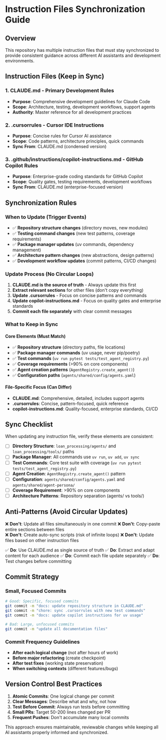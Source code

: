# Instruction Files Synchronization Guide

## Overview
This repository has multiple instruction files that must stay synchronized to provide consistent guidance across different AI assistants and development environments.

## Instruction Files (Keep in Sync)

### 1. **CLAUDE.md** - Primary Development Rules
- **Purpose**: Comprehensive development guidelines for Claude Code
- **Scope**: Architecture, testing, development workflows, support agents
- **Authority**: Master reference for all development practices

### 2. **.cursorrules** - Cursor IDE Instructions  
- **Purpose**: Concise rules for Cursor AI assistance
- **Scope**: Code patterns, architecture principles, quick commands
- **Sync From**: CLAUDE.md (condensed version)

### 3. **.github/instructions/copilot-instructions.md** - GitHub Copilot Rules
- **Purpose**: Enterprise-grade coding standards for GitHub Copilot
- **Scope**: Quality gates, testing requirements, development workflows
- **Sync From**: CLAUDE.md (enterprise-focused version)

## Synchronization Rules

### When to Update (Trigger Events)
- ✅ **Repository structure changes** (directory moves, new modules)
- ✅ **Testing command changes** (new test patterns, coverage requirements)
- ✅ **Package manager updates** (uv commands, dependency management)
- ✅ **Architecture pattern changes** (new abstractions, design patterns)
- ✅ **Development workflow updates** (commit patterns, CI/CD changes)

### Update Process (No Circular Loops)
1. **CLAUDE.md is the source of truth** - Always update this first
2. **Extract relevant sections** for other files (don't copy everything)
3. **Update .cursorrules** - Focus on concise patterns and commands
4. **Update copilot-instructions.md** - Focus on quality gates and enterprise standards
5. **Commit each file separately** with clear commit messages

### What to Keep in Sync

#### Core Elements (Must Match)
- ✅ **Repository structure** (directory paths, file locations)
- ✅ **Package manager commands** (uv usage, never pip/poetry)
- ✅ **Test commands** (`uv run pytest tests/test_agent_registry.py`)
- ✅ **Coverage requirements** (>90% on core components)
- ✅ **Agent creation patterns** (`AgentRegistry.create_agent()`)
- ✅ **Configuration paths** (`agents/shared/config/agents.yaml`)

#### File-Specific Focus (Can Differ)
- **CLAUDE.md**: Comprehensive, detailed, includes support agents
- **.cursorrules**: Concise, pattern-focused, quick reference
- **copilot-instructions.md**: Quality-focused, enterprise standards, CI/CD

## Sync Checklist

When updating any instruction file, verify these elements are consistent:

- [ ] **Directory Structure**: `loan_processing/agents/` and `loan_processing/tools/` paths
- [ ] **Package Manager**: All commands use `uv run`, `uv add`, `uv sync`
- [ ] **Test Commands**: Core test suite with coverage (`uv run pytest tests/test_agent_registry.py`)
- [ ] **Agent Creation**: `AgentRegistry.create_agent()` pattern
- [ ] **Configuration**: `agents/shared/config/agents.yaml` and `agents/shared/agent-persona/`
- [ ] **Coverage Requirement**: >90% on core components
- [ ] **Architecture Patterns**: Repository separation (agents/ vs tools/)

## Anti-Patterns (Avoid Circular Updates)

❌ **Don't**: Update all files simultaneously in one commit
❌ **Don't**: Copy-paste entire sections between files  
❌ **Don't**: Create auto-sync scripts (risk of infinite loops)
❌ **Don't**: Update files based on other instruction files

✅ **Do**: Use CLAUDE.md as single source of truth
✅ **Do**: Extract and adapt content for each audience
✅ **Do**: Commit each file update separately
✅ **Do**: Test changes before committing

## Commit Strategy

### Small, Focused Commits
```bash
# Good: Specific, focused commits
git commit -m "docs: update repository structure in CLAUDE.md"
git commit -m "chore: sync .cursorrules with new test commands" 
git commit -m "docs: update copilot instructions for uv usage"

# Bad: Large, unfocused commits  
git commit -m "update all documentation files"
```

### Commit Frequency Guidelines
- **After each logical change** (not after hours of work)
- **Before major refactoring** (create checkpoint)
- **After test fixes** (working state preservation)
- **When switching contexts** (different features/bugs)

## Version Control Best Practices

1. **Atomic Commits**: One logical change per commit
2. **Clear Messages**: Describe what and why, not how
3. **Test Before Commit**: Always run tests before committing
4. **Small PRs**: Target 50-200 lines changed per PR
5. **Frequent Pushes**: Don't accumulate many local commits

This approach ensures maintainable, reviewable changes while keeping all AI assistants properly informed and synchronized.